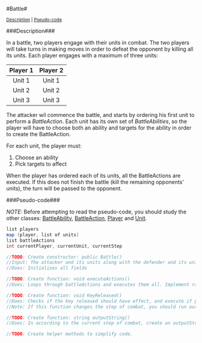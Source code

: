 #Battle#

<sup>[Description](#description) | [Pseudo-code](#pseudo-code)</sup>

###Description###

In a battle, two players engage with their units in combat. The two players will take turns in making moves in order to defeat the opponent by killing all its units. Each player engages with a maximum of three units:

| Player 1  | Player 2  |
|:---------:|:---------:|
| Unit 1    | Unit 1    |
| Unit 2    | Unit 2    |
| Unit 3    | Unit 3    |

The attacker wil commence the battle, and starts by ordering his first unit to perform a *BattleAction*. Each unit has its own set of *BattleAbilities*, so the player will have to choose both an ability and targets for the ability in order to create the BattleAction.

For each unit, the player must:

1. Choose an ability
2. Pick targets to affect

When the player has ordered each of its units, all the BattleActions are executed. If this does not finish the battle (kill the remaining opponents' units), the turn will be passed to the opponent.

###Pseudo-code###

_NOTE:_ Before attempting to read the pseudo-code, you should study the other classes: [BattleAbility](ability/), [BattleAction](action/), [Player](/player) and [Unit](/unit).

  ```java
  list players
  map (player, list of units)
  list battleActions
  int currentPlayer, currentUnit, currentStep
  
  //TODO: Create constructor: public Battle()
  //Input: The attacker and its units along with the defender and its units
  //Does: Initializes all fields
  
  //TODO: Create function: void executeActions()
  //Does: Loops through battleActions and executes them all. Implement randomability of magnitude based on units attributes and playerbonuses
  
  //TODO: Create function: void KeyReleased()
  //Does: Checks if the key released should have effect, and execute if possible according to currentPlayer, currentUnit and currentStep
  //Note: If this function changes the step of combat, you should run outputString() defined belwo
  
  //TODO: Create function: string outputString()
  //Does: In according to the current step of combat, create an outputString relevant for the situation of the player.
  
  //TODO: Create helper methods to simplify code.
  ```
